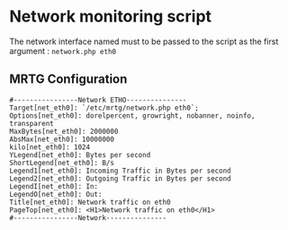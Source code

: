 # Network monitoring script

The network interface named must to be passed to the script as the first argument :
`network.php eth0`

## MRTG Configuration
```
#----------------Network ETHO---------------
Target[net_eth0]: `/etc/mrtg/network.php eth0`;
Options[net_eth0]: dorelpercent, growright, nobanner, noinfo, transparent
MaxBytes[net_eth0]: 2000000
AbsMax[net_eth0]: 10000000
kilo[net_eth0]: 1024
YLegend[net_eth0]: Bytes per second
ShortLegend[net_eth0]: B/s
Legend1[net_eth0]: Incoming Traffic in Bytes per second
Legend2[net_eth0]: Outgoing Traffic in Bytes per second
LegendI[net_eth0]: In:
LegendO[net_eth0]: Out:
Title[net_eth0]: Network traffic on eth0
PageTop[net_eth0]: <H1>Network traffic on eth0</H1>
#----------------Network---------------
```